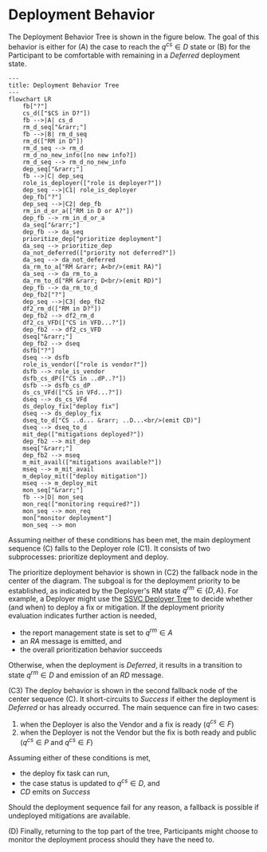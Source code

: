 # Deployment Behavior

The Deployment Behavior Tree is shown in the figure below.
The goal of this behavior is either for (A) the case to reach the $q^{cs} \in D$ state or (B) for the Participant to be
comfortable with remaining in a *Deferred* deployment state.

```mermaid
---
title: Deployment Behavior Tree
---
flowchart LR
    fb["?"]
    cs_d(["$CS in D?"])
    fb -->|A| cs_d
    rm_d_seq["&rarr;"]
    fb -->|B| rm_d_seq
    rm_d(["RM in D"])
    rm_d_seq --> rm_d
    rm_d_no_new_info([no new info?])
    rm_d_seq --> rm_d_no_new_info
    dep_seq["&rarr;"]
    fb -->|C| dep_seq
    role_is_deployer(["role is deployer?"])
    dep_seq -->|C1| role_is_deployer
    dep_fb["?"]
    dep_seq -->|C2| dep_fb
    rm_in_d_or_a(["RM in D or A?"])
    dep_fb --> rm_in_d_or_a
    da_seq["&rarr;"]
    dep_fb --> da_seq
    prioritize_dep["prioritize deployment"]
    da_seq --> prioritize_dep
    da_not_deferred(["priority not deferred?"])
    da_seq --> da_not_deferred
    da_rm_to_a["RM &rarr; A<br/>(emit RA)"]
    da_seq --> da_rm_to_a
    da_rm_to_d["RM &rarr; D<br/>(emit RD)"]
    dep_fb --> da_rm_to_d
    dep_fb2["?"]
    dep_seq -->|C3| dep_fb2
    df2_rm_d(["RM in D?"])
    dep_fb2 --> df2_rm_d
    df2_cs_VFD(["CS in VFD...?"])
    dep_fb2 --> df2_cs_VFD
    dseq["&rarr;"]
    dep_fb2 --> dseq
    dsfb["?"]
    dseq --> dsfb
    role_is_vendor(["role is vendor?"])
    dsfb --> role_is_vendor
    dsfb_cs_dP(["CS in ..dP..?"])
    dsfb --> dsfb_cs_dP
    ds_cs_VFd(["CS in VFd...?"])
    dseq --> ds_cs_VFd
    ds_deploy_fix["deploy fix"]
    dseq --> ds_deploy_fix
    dseq_to_d["CS ..d... &rarr; ..D...<br/>(emit CD)"]
    dseq --> dseq_to_d
    mit_dep(["mitigations deployed?"])
    dep_fb2 --> mit_dep
    mseq["&rarr;"]
    dep_fb2 --> mseq
    m_mit_avail(["mitigations available?"])
    mseq --> m_mit_avail
    m_deploy_mit(["deploy mitigation"])
    mseq --> m_deploy_mit
    mon_seq["&rarr;"]
    fb -->|D| mon_seq
    mon_req(["monitoring required?"])
    mon_seq --> mon_req
    mon["monitor deployment"]
    mon_seq --> mon
```

Assuming neither of these conditions has been met, the main deployment sequence (C) falls to the Deployer role (C1).
It consists of two subprocesses: prioritize deployment and deploy.

The prioritize deployment behavior is shown in (C2) the fallback node in the center of the diagram.
The subgoal is for the deployment priority to be established, as indicated by the Deployer's RM state $q^{rm} \in \{D,A\}$.
For example, a Deployer might use the [SSVC Deployer Tree](https://github.com/CERTCC/SSVC) to decide whether (and when)
to deploy a fix or mitigation.
If the deployment priority evaluation indicates further action is needed,

- the report management state is set to $q^{rm} \in A$
- an $RA$ message is emitted, and
- the overall prioritization behavior succeeds

Otherwise, when the deployment is *Deferred*, it results in a transition to state $q^{rm} \in D$ and
emission of an $RD$ message.

(C3) The deploy behavior is shown in the second fallback node of the center sequence (C).
It short-circuits to *Success* if either the deployment is *Deferred* or has already occurred.
The main sequence can fire in two cases:

1. when the Deployer is also the Vendor and a fix is ready
    ($q^{cs} \in F$)
2. when the Deployer is not the Vendor but the fix is both ready and
    public ($q^{cs} \in P$ and $q^{cs} \in F$)

Assuming either of these conditions is met,

- the deploy fix task can run,
- the case status is updated to $q^{cs} \in D$, and
- $CD$ emits on *Success*

Should the deployment sequence fail for any reason, a fallback is possible if undeployed mitigations are available.

(D) Finally, returning to the top part of the tree, Participants might choose to monitor the deployment process should they
have the need to.
